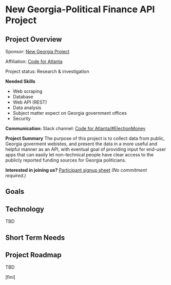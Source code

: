 # New Georgia-Political Finance API Project

## Project Overview

Sponsor: [New Georgia Project](https://newgeorgiaproject.org/)

Affiliation: [Code for Atlanta](https://www.codeforatlanta.org/)

Project status: Research & investigation

**Needed Skills**
- Web scraping
- Database
- Web API (REST)
- Data analysis
- Subject matter expect on Georgia government offices
- Security

**Communication:** Slack channel: [Code for Atlanta/#ElectionMoney](https://codeforatlanta.slack.com/messages/CCQMPQQ2X/convo/C048Y4BSP-1527614797.000242/)

**Project Summary**
The purpose of this project is to collect data from public, Georgia goverment webistes, and present the data in a more useful and helpful manner as an API, with eventual goal of providing input for end-user apps that can easily let non-technical people have clear access to the publicly reported funding sources for Georgia politicians.

**Interested in joining us?**  [Participant signup sheet](https://1drv.ms/x/s!AtPeYaX7I7aauFHgUwXqmtJD1-qE)   *(No commitment required.)*

## Goals

## Technology
TBD

## Short Term Needs

## Project Roadmap
TBD

[fini]
